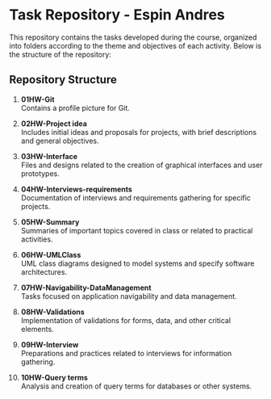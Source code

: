 # Task Repository - Espin Andres

This repository contains the tasks developed during the course, organized into folders according to the theme and objectives of each activity. Below is the structure of the repository:

## Repository Structure

1. **01HW-Git**  
   Contains a profile picture for Git.

2. **02HW-Project idea**  
   Includes initial ideas and proposals for projects, with brief descriptions and general objectives.

3. **03HW-Interface**  
   Files and designs related to the creation of graphical interfaces and user prototypes.

4. **04HW-Interviews-requirements**  
   Documentation of interviews and requirements gathering for specific projects.

5. **05HW-Summary**  
   Summaries of important topics covered in class or related to practical activities.

6. **06HW-UMLClass**  
   UML class diagrams designed to model systems and specify software architectures.

7. **07HW-Navigability-DataManagement**  
   Tasks focused on application navigability and data management.

8. **08HW-Validations**  
   Implementation of validations for forms, data, and other critical elements.

9. **09HW-Interview**  
   Preparations and practices related to interviews for information gathering.

10. **10HW-Query terms**  
    Analysis and creation of query terms for databases or other systems.